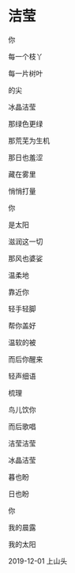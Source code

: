 # 洁莹

你

每一个枝丫

每一片树叶

的尖

冰晶洁莹


那绿色更绿

那荒芜为生机

那日也羞涩

藏在雾里

悄悄打量

你

是太阳

滋润这一切


那风也婆娑

温柔地

靠近你

轻手轻脚

帮你盖好

温软的被


而后你醒来

轻声细语

梳理

鸟儿饮你

而后歌唱

洁莹洁莹

冰晶洁莹


暮也盼

日也盼

你

我的晨露

我的太阳


2019-12-01 上山头